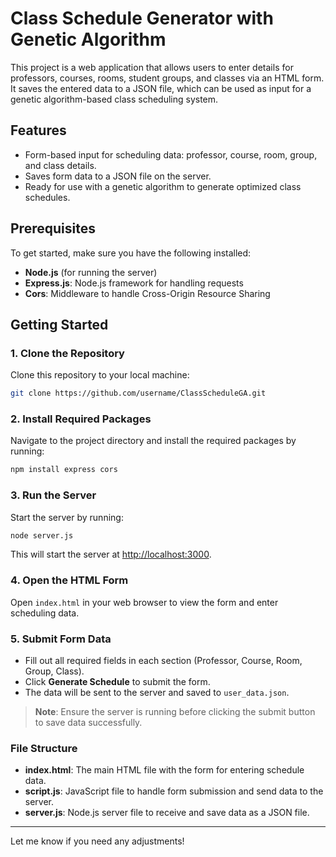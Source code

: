 
# Class Schedule Generator with Genetic Algorithm

This project is a web application that allows users to enter details for professors, courses, rooms, student groups, and classes via an HTML form. It saves the entered data to a JSON file, which can be used as input for a genetic algorithm-based class scheduling system.

## Features

- Form-based input for scheduling data: professor, course, room, group, and class details.
- Saves form data to a JSON file on the server.
- Ready for use with a genetic algorithm to generate optimized class schedules.

## Prerequisites

To get started, make sure you have the following installed:

- **Node.js** (for running the server)
- **Express.js**: Node.js framework for handling requests
- **Cors**: Middleware to handle Cross-Origin Resource Sharing

## Getting Started

### 1. Clone the Repository

Clone this repository to your local machine:
```bash
git clone https://github.com/username/ClassScheduleGA.git
```

### 2. Install Required Packages

Navigate to the project directory and install the required packages by running:
```bash
npm install express cors
```

### 3. Run the Server

Start the server by running:
```bash
node server.js
```

This will start the server at [http://localhost:3000](http://localhost:3000).

### 4. Open the HTML Form

Open `index.html` in your web browser to view the form and enter scheduling data.

### 5. Submit Form Data

- Fill out all required fields in each section (Professor, Course, Room, Group, Class).
- Click **Generate Schedule** to submit the form.
- The data will be sent to the server and saved to `user_data.json`.

> **Note**: Ensure the server is running before clicking the submit button to save data successfully.

### File Structure

- **index.html**: The main HTML file with the form for entering schedule data.
- **script.js**: JavaScript file to handle form submission and send data to the server.
- **server.js**: Node.js server file to receive and save data as a JSON file.

---

Let me know if you need any adjustments!
